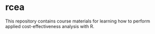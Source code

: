 # rcea
This repository contains course materials for learning how to perform applied cost-effectiveness analysis with R.